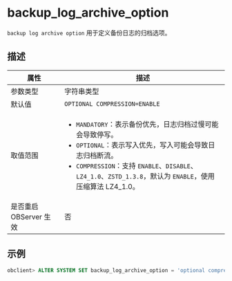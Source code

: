 backup_log_archive_option
==============================================

`backup log archive option` 用于定义备份日志的归档选项。

描述
-----------------------

|      **属性**      |                                                                                                                                           **描述**                                                                                                                                            |
|------------------|---------------------------------------------------------------------------------------------------------------------------------------------------------------------------------------------------------------------------------------------------------------------------------------------|
| 参数类型             | 字符串类型                                                                                                                                                                                                                                                                                       |
| 默认值              | `OPTIONAL COMPRESSION=ENABLE`                                                                                                                                                                                                                                                               |
| 取值范围             |<ul><li> `MANDATORY`：表示备份优先，日志归档过慢可能会导致停写。</li><li>`OPTIONAL`：表示写入优先，写入可能会导致日志归档断流。 </li><li> `COMPRESSION`：支持 `ENABLE`、`DISABLE`、`LZ4_1.0`、`ZSTD_1.3.8`，默认为 `ENABLE`，使用压缩算法 LZ4_1.0。</li></ul>   |
| 是否重启 OBServer 生效 | 否                                                                                                                                                                                                                                                                                           |

示例
-----------------------

```sql
obclient> ALTER SYSTEM SET backup_log_archive_option = 'optional compression= enable'; 
```

